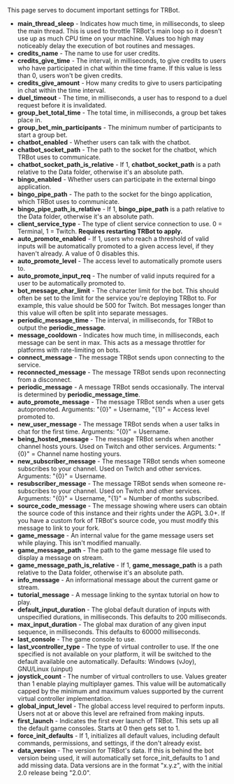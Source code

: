 This page serves to document important settings for TRBot.

- **main_thread_sleep** - Indicates how much time, in milliseconds, to sleep the main thread. This is used to throttle TRBot's main loop so it doesn't use up as much CPU time on your machine. Values too high may noticeably delay the execution of bot routines and messages.
- **credits_name** - The name to use for user credits.
- **credits_give_time** - The interval, in milliseconds, to give credits to users who have participated in chat within the time frame. If this value is less than 0, users won't be given credits.
- **credits_give_amount** - How many credits to give to users participating in chat within the time interval.
- **duel_timeout** - The time, in milliseconds, a user has to respond to a duel request before it is invalidated.
- **group_bet_total_time** - The total time, in milliseconds, a group bet takes place in.
- **group_bet_min_participants** - The minimum number of participants to start a group bet.
- **chatbot_enabled** - Whether users can talk with the chatbot.
- **chatbot_socket_path** - The path to the socket for the chatbot, which TRBot uses to communicate.
- **chatbot_socket_path_is_relative** - If 1, **chatbot_socket_path** is a path relative to the Data folder, otherwise it's an absolute path.
- **bingo_enabled** - Whether users can participate in the external bingo application.
- **bingo_pipe_path** - The path to the socket for the bingo application, which TRBot uses to communicate.
- **bingo_pipe_path_is_relative** - If 1, **bingo_pipe_path** is a path relative to the Data folder, otherwise it's an absolute path.
- **client_service_type** - The type of client service connection to use. 0 = Terminal, 1 = Twitch. **Requires restarting TRBot to apply.**
- **auto_promote_enabled** - If 1, users who reach a threshold of valid inputs will be automatically promoted to a given access level, if they haven't already. A value of 0 disables this.
- **auto_promote_level** - The access level to automatically promote users to.
- **auto_promote_input_req** - The number of valid inputs required for a user to be automatically promoted to.
- **bot_message_char_limit** - The character limit for the bot. This should often be set to the limit for the service you're deploying TRBot to. For example, this value should be 500 for Twitch. Bot messages longer than this value will often be split into separate messages.
- **periodic_message_time** - The interval, in milliseconds, for TRBot to output the **periodic_message**.
- **message_cooldown** - Indicates how much time, in milliseconds, each message can be sent in max. This acts as a message throttler for platforms with rate-limiting on bots.
- **connect_message** - The message TRBot sends upon connecting to the service.
- **reconnected_message** - The message TRBot sends upon reconnecting from a disconnect.
- **periodic_message** - A message TRBot sends occasionally. The interval is determined by **periodic_message_time**.
- **auto_promote_message** - The message TRBot sends when a user gets autopromoted. Arguments: "{0}" = Username, "{1}" = Access level promoted to.
- **new_user_message** - The message TRBot sends when a user talks in chat for the first time. Arguments: "{0}" = Username.
- **being_hosted_message** - The message TRBot sends when another channel hosts yours. Used on Twitch and other services. Arguments: "{0}" = Channel name hosting yours.
- **new_subscriber_message** - The message TRBot sends when someone subscribes to your channel. Used on Twitch and other services. Arguments: "{0}" = Username.
- **resubscriber_message** - The message TRBot sends when someone re-subscribes to your channel. Used on Twitch and other services. Arguments: "{0}" = Username, "{1}" = Number of months subscribed.
- **source_code_message** - The message showing where users can obtain the source code of this instance and their rights under the AGPL 3.0+. If you have a custom fork of TRBot's source code, you must modify this message to link to your fork.
- **game_message** - An internal value for the game message users set while playing. This isn't modified manually.
- **game_message_path** - The path to the game message file used to display a message on stream.
- **game_message_path_is_relative** - If 1, **game_message_path** is a path relative to the Data folder, otherwise it's an absolute path.
- **info_message** - An informational message about the current game or stream.
- **tutorial_message** - A message linking to the syntax tutorial on how to play.
- **default_input_duration** - The global default duration of inputs with unspecified durations, in milliseconds. This defaults to 200 milliseconds.
- **max_input_duration** - The global max duration of any given input sequence, in milliseconds. This defaults to 60000 milliseconds. 
- **last_console** - The game console to use.
- **last_vcontroller_type** - The type of virtual controller to use. If the one specified is not available on your platform, it will be switched to the default available one automatically. Defaults: Windows (vJoy), GNU/Linux (uinput)
- **joystick_count** - The number of virtual controllers to use. Values greater than 1 enable playing multiplayer games. This value will be automatically capped by the minimum and maximum values supported by the current virtual controller implementation.
- **global_input_level** - The global access level required to perform inputs. Users not at or above this level are refrained from making inputs.
- **first_launch** - Indicates the first ever launch of TRBot. This sets up all the default game consoles. Starts at 0 then gets set to 1.
- **force_init_defaults** - If 1, initializes all default values, including default commands, permissions, and settings, if the don't already exist.
- **data_version** - The version for TRBot's data. If this is behind the bot version being used, it will automatically set force_init_defaults to 1 and add missing data. Data versions are in the format "x.y.z", with the initial 2.0 release being "2.0.0".




